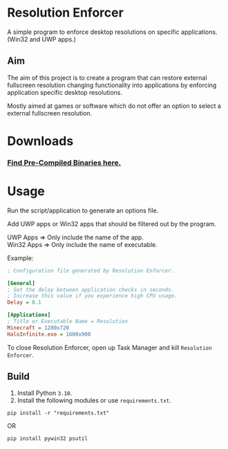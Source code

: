 # Resolution Enforcer
A simple program to enforce desktop resolutions on specific applications. (Win32 and UWP apps.)

## Aim
The aim of this project is to create a program that can restore external fullscreen resolution changing functionality into applications by enforcing application specific desktop resolutions.    

Mostly aimed at games or software which do not offer an option to select a external fullscreen resolution. 

# Downloads
### [Find Pre-Compiled Binaries here.](https://github.com/Aetopia/Resolution-Enforcer/releases)

# Usage
Run the script/application to generate an options file.        

Add UWP apps or Win32 apps that should be filtered out by the program.        

UWP Apps => Only include the name of the app.        
Win32 Apps => Only include the name of executable.         

Example:
```ini
; Configuration file generated by Resolution Enforcer.

[General]
; Set the delay between application checks in seconds.
; Increase this value if you experience high CPU usage.
Delay = 0.1  

[Applications]
; Title or Executable Name = Resolution
Minecraft = 1280x720
HaloInfinite.exe = 1600x900
```

To close Resolution Enforcer, open up Task Manager and kill `Resolution Enforcer`.

## Build
1. Install Python `3.10`.
2. Install the following modules or use `requirements.txt`.
```
pip install -r "requirements.txt" 
```
OR
```
pip install pywin32 psutil
```
